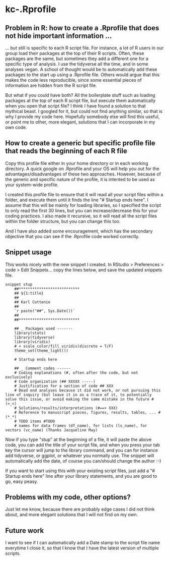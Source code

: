 # kc-.Rprofile

## Problem in R: how to create a .Rprofile that does not hide important information ...

... but still is specific to each R script file. For instance, a lot of R users in our group load their packages at the top of their R scripts. Often, these packages are the same, but sometimes they add a different one for a specific type of analysis. I use the tidyverse all the time, and in some analyses vegan. A school of thought would be to automatically add these packages to the start up using a .Rprofile file. Others would argue that this makes the code less reproducible, since some essential pieces of information are hidden from the R script file.

But what if you could have both? All the boilerplate stuff such as loading packages at the top of each R script file, but execute them automatically when you open that script file? I think I have found a solution to that mythical beast. I googled for it, but could not find anything similar, so that is why I provide my code here. Hopefully somebody else will find this useful, or point me to other, more elegant, solutions that I can incorporate in  my own code.

## How to create a generic but specific profile file that reads the beginning of each R file
Copy this profile file either in your home directory or in each working directory. A quick google on .Rprofile and your OS will help you out for the advantages/disadvantages of these two approaches. However, because of the generic and specific nature of the profile, it is intented to be used as your system-wide profile. 

I created this profile file to ensure that it will read all your script files within a folder, and execute them until it finds the line "# Startup ends here". I assume that this will be mainly for loading libraries, so I specified the script to only read the first 30 lines, but you can increase/decrease this for your coding practices. I also made it recursive, so it will read all the script files within the folder structure, but you can change this too.

And I have also added some encouragement, which has the secondary objective that you can see if the .Rprofile code worked correctly.

## Snippet usage

This works nicely with the new snippet I created. In RStudio > Preferences > code > Edit Snippets... copy the lines below, and save the updated snippets file.

```
snippet stup
	##***************************
	## ${1:title}
	##
	## Karl Cottenie
	##
	`r paste("##", Sys.Date())`
	##
	##***************************
	
	## _ Packages used -------
	library(stats)
	library(tidyverse)
	library(viridis)
	# + scale_color/fill_viridis(discrete = T/F)
	theme_set(theme_light())
	
	# Startup ends here
	
	## _ Comment codes ------
	# Coding explanations (#, often after the code, but not exclusively)
	# Code organization (## XXXXX -----)
	# Justification for a section of code ## XXX
	# Dead end analyses because it did not work, or not pursuing this line of inquiry (but leave it in as a trace of it, to potentially solve this issue, or avoid making the same mistake in the future # (>_<) 
	# Solutions/results/interpretations (#==> XXX)
	# Reference to manuscript pieces, figures, results, tables, ... # (*_*)
	# TODO items #TODO
	# names for data frames (df_name), for lists (ls_name), for vectors (vc_name) (Thanks Jacqueline May)
```

  Now if you type "stup" at the beginning of a file, it will paste the above code, you can add the title of your script file, and when you press your tab key the cursor will jump to the library command, and you can for instance add tidyverse, or ggplot, or whatever you normally use. The snippet will automatically add the date, of course you can/should change the author :-)
  
If you want to start using this with your existing script files, just add a "# Startup ends here" line after your library statements, and you are good to go, easy peasy.
  
## Problems with my code, other options?

Just let me know, because there are probably edge cases I did not think about, and more elegant solutions that I will not find on my own.

## Future work

I want to see if I can automatically add a Date stamp to the script file name everytime I close it, so that I know that I have the latest version of multiple scripts.
